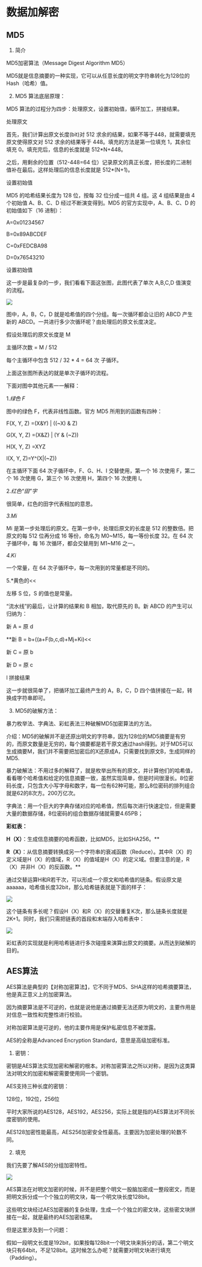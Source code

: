 # 数据加解密

## **MD5**

1)   简介

MD5加密算法（Message Digest Algorithm MD5）

MD5就是信息摘要的一种实现，它可以从任意长度的明文字符串转化为128位的Hash（哈希）值。

2)   MD5 算法底层原理： 

MD5 算法的过程分为四步：处理原文，设置初始值，循环加工，拼接结果。

处理原文

首先，我们计算出原文长度(bit)对 512 求余的结果，如果不等于448，就需要填充原文使得原文对 512 求余的结果等于 448。填充的方法是第一位填充 1，其余位填充 0。填充完后，信息的长度就是 512*N+448。

之后，用剩余的位置（512-448=64 位）记录原文的真正长度，把长度的二进制值补在最后。这样处理后的信息长度就是 512*(N+1)。

设置初始值

MD5 的哈希结果长度为 128 位，按每 32 位分成一组共 4 组。这 4 组结果是由 4 个初始值 A、B、C、D 经过不断演变得到。MD5 的官方实现中，A、B、C、D 的初始值如下（16 进制）：

A=0x01234567

B=0x89ABCDEF

C=0xFEDCBA98

D=0x76543210

设置初始值

这一步是最复杂的一步，我们看看下面这张图，此图代表了单次 A,B,C,D 值演变的流程。

![](https://www.tomorrow.wiki/wp-content/uploads/image/20180530/1527611606861807.png)

图中，A，B，C，D 就是哈希值的四个分组。每一次循环都会让旧的 ABCD 产生新的 ABCD。一共进行多少次循环呢？由处理后的原文长度决定。

假设处理后的原文长度是 M

主循环次数 = M / 512

每个主循环中包含 512 / 32 \* 4 = 64 次 子循环。

上面这张图所表达的就是单次子循环的流程。



下面对图中其他元素一一解释：

1.*绿色 F*

图中的绿色 F，代表非线性函数。官方 MD5 所用到的函数有四种：

F(X, Y, Z) =(X&Y) | ((~X) & Z)

G(X, Y, Z) =(X&Z) | (Y & (~Z))

H(X, Y, Z) =XYZ

I(X, Y, Z)=Y^(X|(~Z))

在主循环下面 64 次子循环中，F、G、H、I 交替使用，第一个 16 次使用 F，第二个 16 次使用 G，第三个 16 次使用 H，第四个 16 次使用 I。

2.*红色“田”字*

很简单，红色的田字代表相加的意思。

*3.Mi*

Mi 是第一步处理后的原文。在第一步中，处理后原文的长度是 512 的整数倍。把原文的每 512 位再分成 16 等份，命名为 M0~M15，每一等份长度 32。在 64 次子循环中，每 16 次循环，都会交替用到 M1~M16 之一。

*4.Ki*

一个常量，在 64 次子循环中，每一次用到的常量都是不同的。

5.*黄色的<<

左移 S 位，S 的值也是常量。

“流水线”的最后，让计算的结果和 B 相加，取代原先的 B。新 ABCD 的产生可以归纳为：

新 A = 原 d

**新 B = b+((a+F(b,c,d)+Mj+Ki)<<

新 C = 原 b

新 D = 原 c

l 拼接结果

这一步就很简单了，把循环加工最终产生的 A，B，C，D 四个值拼接在一起，转换成字符串即可。

3)   MD5的破解方法：

暴力枚举法、字典法、彩虹表法三种破解MD5加密算法的方法。

介绍：MD5的破解并不是还原出明文的字符串，因为128位的MD5摘要是有穷的，而原文数量是无穷的，每个摘要都是若干原文通过hash得到。对于MD5可以生成摘要M，我们并不需要把加密后的X还原成A，只需要找到原文B，生成同样的MD5.

暴力破解法：不用过多的解释了，就是枚举出所有的原文，并计算他们的哈希值，看看哪个哈希值和给定的信息摘要一致，虽然实现简单，但是时间很漫长。8位密码长度，只包含大小写字母和数字，每一位有62种可能，那么8位密码的排列组合就是62的8次方。200万亿次。

字典法：用一个巨大的字典存储对应的哈希值，然后每次进行快速定位，但是需要大量的数据存储，8位密码的组合数据存储就需要4.65PB；

**彩虹表：**

**H（X）**：生成信息摘要的哈希函数，比如MD5，比如SHA256。**

**R（X）**：从信息摘要转换成另一个字符串的衰减函数（Reduce）。其中R（X）的定义域是H（X）的值域，R（X）的值域是H（X）的定义域。但要注意的是，R（X）并非H（X）的反函数。**

通过交替运算H和R若干次，可以形成一个原文和哈希值的链条。假设原文是aaaaaa，哈希值长度32bit，那么哈希链表就是下面的样子：

![](https://i.loli.net/2020/04/06/NmLJfYCSe7xowWG.jpg)

这个链条有多长呢？假设H（X）和R（X）的交替重复K次，那么链条长度就是2K+1。同时，我们只需把链表的首段和末端存入哈希表中：

![](https://i.loli.net/2020/04/06/yarCpsGuWLTMoBz.jpg)

彩虹表的实现就是利用哈希链进行多次碰撞来演算出原文的摘要。从而达到破解的目的。



## AES算法

AES算法是典型的【对称加密算法】，它不同于MD5、SHA这样的哈希摘要算法，他是真正意义上的加密算法。

因为摘要算法是不可逆的，也就是说他是通过摘要无法还原为明文的，主要作用是对信息一致性和完整性进行校验。

对称加密算法是可逆的，他的主要作用是保护私密信息不被泄露。

AES的全称是Advanced Encryption Standard，意思是高级加密标准。

1)   密钥：

密钥是AES算法实现加密和解密的根本。对称加密算法之所以对称，是因为这类算法对明文的加密和解密需要使用同一个密钥。

AES支持三种长度的密钥：

128位，192位，256位

平时大家所说的AES128，AES192，AES256，实际上就是指的AES算法对不同长度密钥的使用。

AES128加密性能最高，AES256加密安全性最高。主要因为加密处理的轮数不同。

2)   填充

我们先要了解AES的分组加密特性。

![](https://i.loli.net/2020/04/06/Wiy1vMm42hjHZXz.jpg)

AES算法在对明文加密的时候，并不是把整个明文一股脑加密成一整段密文，而是把明文拆分成一个个独立的明文块，每一个明文块长度128bit。

这些明文块经过AES加密器的复杂处理，生成一个个独立的密文块，这些密文块拼接在一起，就是最终的AES加密结果。

但是这里涉及到一个问题：

假如一段明文长度是192bit，如果按每128bit一个明文块来拆分的话，第二个明文块只有64bit，不足128bit。这时候怎么办呢？就需要对明文块进行填充（Padding）。

